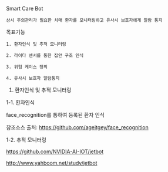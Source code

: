 Smart Care Bot

    상시 주의관리가 필요한 치매 환자를 모니터링하고 유사시 보호자에게 알람 통지

목표기능

    1. 환자인식 및 추적 모니터링
	
    2. 라이다 센서를 통한 집안 구조 인식
	
    3. 위험 케이스 정의
	
    4. 유사시 보호자 알람통지

1. 환자인식 및 추적 모니터링

1-1. 환자인식

face_recognition를 통하여 등록된 환자 인식


참조소스 출처:
https://github.com/ageitgey/face_recognition

1-2. 추적 모니터링

https://github.com/NVIDIA-AI-IOT/jetbot

http://www.yahboom.net/study/jetbot
